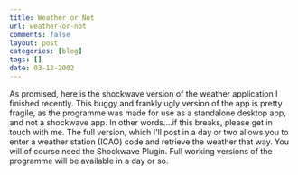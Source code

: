 ```yaml
---
title: Weather or Not
url: weather-or-not
comments: false
layout: post
categories: [blog]
tags: []
date: 03-12-2002
---
```

As promised, here is the shockwave version of the weather application I finished recently. This buggy and frankly ugly version of the app is pretty fragile, as the programme was made for use as a standalone desktop app, and not a shockwave app. In other words....if this breaks, please get in touch with me. The full version, which I'll post in a day or two allows you to enter a weather station (ICAO) code and retrieve the weather that way. You will of course need the Shockwave Plugin. Full working versions of the programme will be available in a day or so.